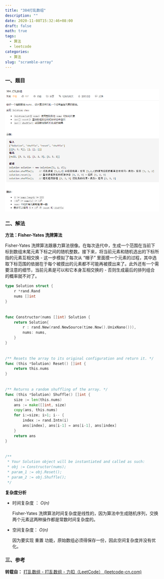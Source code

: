 ```yaml
---
title: "384打乱数组"
description: ""
date: 2020-11-08T15:32:46+08:00
draft: false
math: true
tags: 
  - 算法
  - leetcode
categories: 
  - 算法
slug: "scramble-array"
---
```


### 一、题目

![题目](question.PNG)

### 二、解法

**方法：Fisher-Yates 洗牌算法**

Fisher-Yates 洗牌算法跟暴力算法很像。在每次迭代中，生成一个范围在当前下标到数组末尾元素下标之间的随机整数。接下来，将当前元素和随机选出的下标所指的元素互相交换 - 这一步模拟了每次从 “帽子” 里面摸一个元素的过程，其中选取下标范围的依据在于每个被摸出的元素都不可能再被摸出来了。此外还有一个需要注意的细节，当前元素是可以和它本身互相交换的 - 否则生成最后的排列组合的概率就不对了。

```go
type Solution struct {
	r *rand.Rand
	nums []int
}


func Constructor(nums []int) Solution {
	return Solution{
		r : rand.New(rand.NewSource(time.Now().UnixNano())),
		nums: nums,
	}
}


/** Resets the array to its original configuration and return it. */
func (this *Solution) Reset() []int {
	return this.nums
}


/** Returns a random shuffling of the array. */
func (this *Solution) Shuffle() []int {
	size := len(this.nums)
	ans := make([]int, size)
	copy(ans, this.nums)
	for i:=size; i>1; i-- {
		index := rand.Intn(i)
		ans[index], ans[i-1] = ans[i-1], ans[index]
	}
	return ans
}


/**
 * Your Solution object will be instantiated and called as such:
 * obj := Constructor(nums);
 * param_1 := obj.Reset();
 * param_2 := obj.Shuffle();
 */
```

**复杂度分析**

- 时间复杂度 ： *O(n)*
  
  Fisher-Yates 洗牌算法时间复杂度是线性的，因为算法中生成随机序列，交换两个元素这两种操作都是常数时间复杂度的。
  
- 空间复杂度： *O(n)*
  
  因为要实现 重置 功能，原始数组必须得保存一份，因此空间复杂度并没有优化。

### 三、参考

**转载自：** [打乱数组 - 打乱数组 - 力扣（LeetCode） (leetcode-cn.com)](https://leetcode-cn.com/problems/shuffle-an-array/solution/da-luan-shu-zu-by-leetcode/)